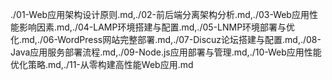./01-Web应用架构设计原则.md,./02-前后端分离架构分析.md,./03-Web应用性能影响因素.md,./04-LAMP环境搭建与配置.md,./05-LNMP环境部署与优化.md,./06-WordPress网站完整部署.md,./07-Discuz论坛搭建与配置.md,./08-Java应用服务部署流程.md,./09-Node.js应用部署与管理.md,./10-Web应用性能优化策略.md,./11-从零构建高性能Web应用.md